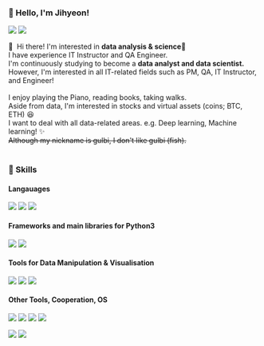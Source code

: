 ### 🤞 Hello, I'm Jihyeon!
<p>
  <a href="https://velog.io/@gulbi/posts" target="_blank"><img src="https://img.shields.io/badge/Tech_Blog-DD0B78?style=flat-square&logo=GitHub%20Sponsors&logoColor=white"/></a>
  <a href="gulbiarchive@gmail.com" target="_blank"><img src="https://img.shields.io/badge/gulbiarchive@gmail.com-EA4335?style=flat-square&logo=Gmail&logoColor=white"/></a>
</p>

<p>
  👋&nbsp; Hi there! I'm interested in <b>data analysis & science</b>🚀<br/>
  I have experience IT Instructor and QA Engineer.<br/>
  I'm continuously studying to become a <b>data analyst and data scientist.</b><br/>
  However, I'm interested in all IT-related fields such as PM, QA, IT Instructor, and Engineer!<br/><br/>
  I enjoy playing the Piano, reading books, taking walks.<br/>
  Aside from data, I'm interested in stocks and virtual assets (coins; BTC, ETH) 😆<br/>
  I want to deal with all data-related areas. e.g. Deep learning, Machine learning! ✨ <br/>
   <strike>Although my nickname is gulbi, I don't like gulbi (fish).</strike><br/><br/>
</p>


### 💪 Skills
#### Langauages
<p>
  <img src="https://img.shields.io/badge/Python-3766AB?style=flat-square&logo=Python&logoColor=white"/>
  <img src="https://img.shields.io/badge/Java-007396.svg?style=flat-square&logo=java&logoColor=white"/>
  <img src="https://img.shields.io/badge/C-A8B9CC?style=flat-square&logo=C&logoColor=white"/>
</p>

#### Frameworks and main libraries for Python3
<p>
  <img src="https://img.shields.io/badge/Numpy-013243?style=flat-square&logo=Numpy&logoColor=white"/>
  <img src="https://img.shields.io/badge/Pandas-150458.svg?style=flat-square&logo=Pandas&logoColor=white"/>
</p>

#### Tools for Data Manipulation & Visualisation 
<p>
  <img src="https://img.shields.io/badge/Anaconda-44A833?style=flat-square&logo=Anaconda&logoColor=white"/>
  <img src="https://img.shields.io/badge/Jupter-F37626.svg?style=flat-square&logo=Jupyter&logoColor=white"/>
  <img src="https://img.shields.io/badge/MySQL-4479A1.svg?style=flat-square&logo=MySQL&logoColor=white"/>
</p>

#### Other Tools, Cooperation, OS
<p>
  <img src="https://img.shields.io/badge/Jira-0052CC.svg?style=flat-square&logo=Jira&logoColor=white"/>
  <img src="https://img.shields.io/badge/Confluence-172B4D.svg?style=flat-square&logo=Confluence&logoColor=white"/>
  <img src="https://img.shields.io/badge/Notion-000000?style=flat-square&logo=Notion&logoColor=white"/>
  <img src="https://img.shields.io/badge/Slack-4A154B.svg?style=flat-square&logo=Slack&logoColor=white"/>
</p>
<p>
  <img src="https://img.shields.io/badge/Git-F05032.svg?style=flat-square&logo=Git&logoColor=white"/>
  <img src="https://img.shields.io/badge/GitHub-181717.svg?style=flat-square&logo=GitHub&logoColor=white"/>
</p>

